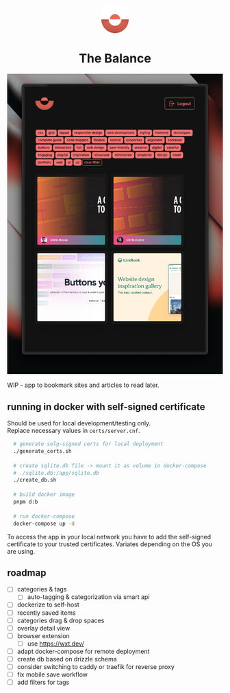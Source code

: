 <div align="center">
    <img src="./public/balance.png" width=64 height=64>
    <h1>The Balance</h1>
    <img src="./screen.png">
</div>

WIP - app to bookmark sites and articles to read later.

## running in docker with self-signed certificate

Should be used for local development/testing only.  
Replace necessary values in `certs/server.cnf`.

```bash
  # generate selg-signed certs for local deployment
  ./generate_certs.sh

  # create sqlite.db file -> mount it as volume in docker-compose
  # ./sqlite.db:/app/sqlite.db
  ./create_db.sh

  # build docker image
  pnpm d:b

  # run docker-compose
  docker-compose up -d
```

To access the app in your local network you have to add the self-signed certificate to your trusted certificates.
Variates depending on the OS you are using.

## roadmap

- [ ] categories & tags
  - [ ] auto-tagging & categorization via smart api
- [ ] dockerize to self-host
- [ ] recently saved items
- [ ] categories drag & drop spaces
- [ ] overlay detail view
- [ ] browser extension
  - [ ] use https://wxt.dev/
- [ ] adapt docker-compose for remote deployment
- [ ] create db based on drizzle schema
- [ ] consider switching to caddy or traefik for reverse proxy
- [ ] fix mobile save workflow
- [ ] add filters for tags
